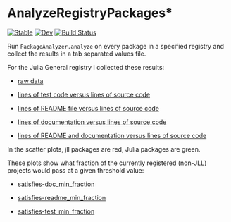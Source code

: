 # AnalyzeRegistryPackages* 

[![Stable](https://img.shields.io/badge/docs-stable-blue.svg)](https://MarkNahabedian.github.io/AnalyzeRegistryPackages.jl/stable/) [![Dev](https://img.shields.io/badge/docs-dev-blue.svg)](https://MarkNahabedian.github.io/AnalyzeRegistryPackages.jl/dev/) [![Build Status](https://github.com/MarkNahabedian/AnalyzeRegistryPackages.jl/actions/workflows/CI.yml/badge.svg?branch=main)](https://github.com/MarkNahabedian/AnalyzeRegistryPackages.jl/actions/workflows/CI.yml?query=branch%3Amain)

Run `PackageAnalyzer.analyze` on every package in a specified registry
and collect the results in a tab separated values file.

For the Julia General registry I collected these results:

* [raw data](https://raw.githubusercontent.com/MarkNahabedian/AnalyzeRegistryPackages.jl/main/data/collected_linecounts.tsv)

* [lines of test code versus lines of source code](https://github.com/MarkNahabedian/AnalyzeRegistryPackages.jl/blob/main/data/graph-src-tests.svg)

* [lines of README file versus lines of source code](https://github.com/MarkNahabedian/AnalyzeRegistryPackages.jl/blob/main/data/graph-src-readme.svg)

* [lines of documentation versus lines of source code](https://github.com/MarkNahabedian/AnalyzeRegistryPackages.jl/blob/main/data/graph-src-docs.svg)

* [lines of README and documentation versus lines of source code](https://github.com/MarkNahabedian/AnalyzeRegistryPackages.jl/blob/main/data/graph-src-docs%2Breadme.svg)

In the scatter plots, jll packages are red, Julia packages are green.

These plots show what fraction of the currently registered (non-JLL)
projects would pass at a given threshold value:

* [satisfies-doc_min_fraction](https://github.com/MarkNahabedian/AnalyzeRegistryPackages.jl/blob/main/data/satisfies-doc_min_fraction.svg)

* [satisfies-readme_min_fraction](https://github.com/MarkNahabedian/AnalyzeRegistryPackages.jl/blob/main/data/satisfies-readme_min_fraction.svg)

* [satisfies-test_min_fraction](https://github.com/MarkNahabedian/AnalyzeRegistryPackages.jl/blob/main/data/satisfies-test_min_fraction.svg)

